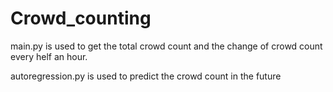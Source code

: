 # Crowd_counting

main.py is used to get the total crowd count and the change of crowd count every helf an hour.

autoregression.py is used to predict the crowd count in the future

